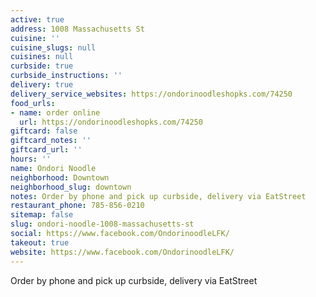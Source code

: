 ```yaml
---
active: true
address: 1008 Massachusetts St
cuisine: ''
cuisine_slugs: null
cuisines: null
curbside: true
curbside_instructions: ''
delivery: true
delivery_service_websites: https://ondorinoodleshopks.com/74250
food_urls:
- name: order online
  url: https://ondorinoodleshopks.com/74250
giftcard: false
giftcard_notes: ''
giftcard_url: ''
hours: ''
name: Ondori Noodle
neighborhood: Downtown
neighborhood_slug: downtown
notes: Order by phone and pick up curbside, delivery via EatStreet
restaurant_phone: 785-856-0210
sitemap: false
slug: ondori-noodle-1008-massachusetts-st
social: https://www.facebook.com/OndorinoodleLFK/
takeout: true
website: https://www.facebook.com/OndorinoodleLFK/
---
```


Order by phone and pick up curbside, delivery via EatStreet